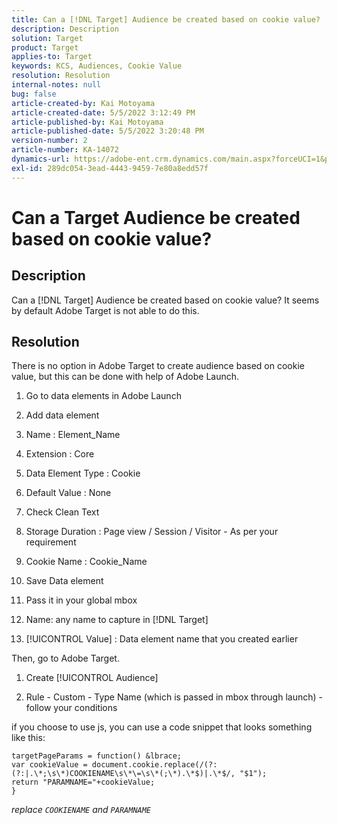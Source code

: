```yaml
---
title: Can a [!DNL Target] Audience be created based on cookie value?
description: Description
solution: Target
product: Target
applies-to: Target
keywords: KCS, Audiences, Cookie Value
resolution: Resolution
internal-notes: null
bug: false
article-created-by: Kai Motoyama
article-created-date: 5/5/2022 3:12:49 PM
article-published-by: Kai Motoyama
article-published-date: 5/5/2022 3:20:48 PM
version-number: 2
article-number: KA-14072
dynamics-url: https://adobe-ent.crm.dynamics.com/main.aspx?forceUCI=1&pagetype=entityrecord&etn=knowledgearticle&id=8275a2d0-85cc-ec11-a7b5-6045bd00d995
exl-id: 289dc054-3ead-4443-9459-7e80a8edd57f
---
```

# Can a Target Audience be created based on cookie value?

## Description


Can a [!DNL Target] Audience be created based on cookie value? It seems by default Adobe Target is not able to do this.


## Resolution


There is no option in Adobe Target to create audience based on cookie value, but this can be done with help of Adobe Launch.

1. Go to data elements in Adobe Launch

2. Add data element

3. Name : Element_Name

4. Extension : Core

5. Data Element Type : Cookie

6. Default Value : None

7. Check Clean Text

8. Storage Duration : Page view / Session / Visitor - As per your requirement

9. Cookie Name : Cookie_Name

10. Save Data element

11. Pass it in your global mbox

12. Name: any name to capture in [!DNL Target]

13. [!UICONTROL Value] : Data element name that you created earlier



Then, go to Adobe Target.

1. Create [!UICONTROL Audience]

2. Rule - Custom - Type Name (which is passed in mbox through launch) - follow your conditions



if you choose to use js, you can use a code snippet that looks something like this:

```
targetPageParams = function() &lbrace;
var cookieValue = document.cookie.replace(/(?:(?:|.\*;\s\*)COOKIENAME\s\*\=\s\*(;\*).\*$)|.\*$/, "$1");
return "PARAMNAME="+cookieValue;
}
```


*replace `COOKIENAME` and `PARAMNAME`*
